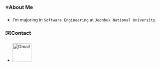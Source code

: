 <!--
<div align="center">
  <img src="https://capsule-render.vercel.app/api?type=Waving&color=timeAuto&height=300&section=header&text=Geonu%20Kim&fontSize=90" />


  <img src="https://komarev.com/ghpvc/?username=dvpaa&label=Profile%20views&color=0e75b6&style=flat&color=607DEF"/>&nbsp;&nbsp;
  [![Solved.ac프로필](http://mazassumnida.wtf/api/mini/generate_badge?boj=kgo0926)](https://solved.ac/kgo0926)&nbsp;&nbsp;
</div>
-->

### ⭐️About Me
- I’m majoring in `Software Engineering` at `Jeonbuk National University`.
<!-- - I’m currently learning `Machine Lerning` and `Deep Learning`. -->

### ✉️Contact
<!-- <a href="https://dvpaa.tistory.com/" target="_blank"><img alt="Tistory" src ="https://img.shields.io/badge/Blog-000000.svg?&style=for-the-badge&logo=Tistory&logoColor=white"/></a> -->
- <a href="mailto:kgo000926@gmail.com" target="_blank"><img alt="Gmail" style="width:60px;" src ="https://img.shields.io/badge/Gmail-EA4335.svg?&style=for-the-badge&logo=Gmail&logoColor=white"/></a>
</br></br>

<!--
### ⌨️Tech Stacks
<img alt="Python" src ="https://img.shields.io/badge/Python-3776AB.svg?&style=for-the-badge&logo=Python&logoColor=white"/> <img alt="PyTorch" src ="https://img.shields.io/badge/PyTorch-EE4C2C.svg?&style=for-the-badge&logo=PyTorch&logoColor=white"/> <img alt="scikit-learn
" src ="https://img.shields.io/badge/Scikit%20learn-F7931E.svg?&style=for-the-badge&logo=scikit-learn&logoColor=white"/>

<img alt="Google%20Colab" src ="https://img.shields.io/badge/Google%20Colab-F9AB00.svg?&style=for-the-badge&logo=Google Colab&logoColor=white"/> <img alt="PyCharm" src ="https://img.shields.io/badge/PyCharm-000000.svg?&style=for-the-badge&logo=PyCharm&logoColor=white"/> <img alt="Git" src ="https://img.shields.io/badge/Git-F05032.svg?&style=for-the-badge&logo=Git&logoColor=white"/> <img alt="Git" src ="https://img.shields.io/badge/GitHub-181717.svg?&style=for-the-badge&logo=GitHub&logoColor=white"/>
</br></br>
-->

<!--
### 🏅BOJ Solved Rank
[![Solved.ac 프로필](http://mazassumnida.wtf/api/v2/generate_badge?boj=kgo0926)](https://solved.ac/kgo0926)
</br></br>


### 📊GitHub stats and Most Used Languages
<div align=left>
  <img src="https://github-readme-stats.vercel.app/api?username=dvpaa&hide=stars&count_private=true&bg_color=30,96b8dc,3ea5db&title_color=fff&text_color=fff" height="150px">
  <img src="https://github-readme-stats.vercel.app/api/top-langs/?username=dvpaa&langs_count=4&layout=compact&bg_color=30,96b8dc,3ea5db&title_color=fff&text_color=fff" height="150px">
</div>
-->
